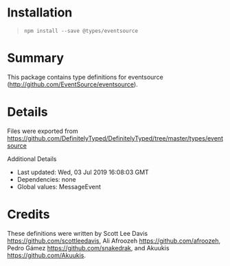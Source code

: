 # Installation
> `npm install --save @types/eventsource`

# Summary
This package contains type definitions for eventsource (http://github.com/EventSource/eventsource).

# Details
Files were exported from https://github.com/DefinitelyTyped/DefinitelyTyped/tree/master/types/eventsource

Additional Details
 * Last updated: Wed, 03 Jul 2019 16:08:03 GMT
 * Dependencies: none
 * Global values: MessageEvent

# Credits
These definitions were written by Scott Lee Davis <https://github.com/scottleedavis>, Ali Afroozeh <https://github.com/afroozeh>, Pedro Gámez <https://github.com/snakedrak>, and Akuukis <https://github.com/Akuukis>.
